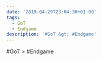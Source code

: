 ```yaml
---
date: '2019-04-29T23:04:30+01:00'
tags:
  - GoT
  - Endgame
description: '#GoT &gt; #Endgame'
---
```

#GoT &gt; #Endgame
